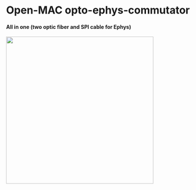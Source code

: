 # Open-MAC opto-ephys-commutator
#### All in one (two optic fiber and SPI cable for Ephys)

<p align="Left">    
    <img src="https://github.com/KaetzelLab/Operant-Box-Code/assets/71041273/b2cbc67e-ee9e-4304-86e8-e08148635a80", width="400"/>
</p>


